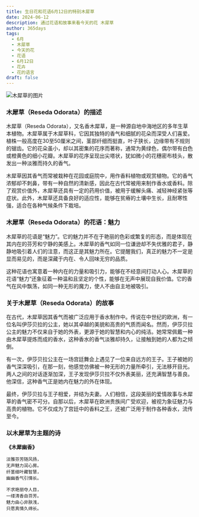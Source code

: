 ```yaml
---
title: 生日花和花语6月12日的特别木犀草
date: 2024-06-12
description: 通过花语和故事来看今天的花 木犀草
author: 365days
tags:
  - 6月
  - 木犀草
  - 今天的花
  - 花语
  - 6月12日
  - 花卉
  - 花的语言
draft: false
---
```



![木犀草的图片](https://cdn.pixabay.com/photo/2015/01/18/18/59/wau-603313_1280.jpg#center#center)


### 木犀草（Reseda Odorata）的描述

木犀草（Reseda Odorata），又名香木犀草，是一种源自地中海地区的多年生草本植物。木犀草属于木犀草科，它因其独特的香气和细腻的花朵而深受人们喜爱。植株一般高度在30至50厘米之间，茎部纤细而挺直，叶子狭长，边缘带有不规则的锯齿。它的花朵虽小，却以其密集的花序而著称，通常为黄绿色，偶尔带有白色或橙黄色的细小花瓣。木犀草的花序呈现出尖塔状，犹如微小的花穗密布枝头，散发出一种淡雅而持久的香气。

木犀草因其香气而常被栽种在花园或庭院中，用作香料植物或观赏植物。它的香气浓郁却不刺鼻，带有一种自然的清新感，因此在古代常被用来制作香水或香料。除了观赏价值外，木犀草还具有一定的药用价值，被用于缓解头痛、减轻神经紧张等症状。此外，木犀草还具备良好的适应性，能够在贫瘠的土壤中生长，且耐寒性强，适合在各种气候条件下栽培。

### 木犀草（Reseda Odorata）的花语：魅力

木犀草的花语是“魅力”。它的魅力并不在于艳丽的色彩或繁复的形态，而是体现在其内在的芬芳和宁静的美感上。木犀草的香气如同一位谦逊却不失优雅的君子，静静地吸引着人们的注意，而这正是其魅力所在。它提醒我们，真正的魅力不一定是显而易见的，而是深藏于内在、令人回味无穷的品质。

这种花语也寓意着一种内在的力量和吸引力，能够在不经意间打动人心。木犀草的花语“魅力”还象征着一种温和且坚定的个性，能够在无声中展现自我价值。它的香气在风中飘荡，如同一种无形的魔力，使人不由自主地被吸引。

### 关于木犀草（Reseda Odorata）的故事

在古代，木犀草因其香气而被广泛应用于香水制作中。传说在中世纪的欧洲，有一位名叫伊莎贝拉的公主，她以其卓越的美貌和高贵的气质而闻名。然而，伊莎贝拉公主的魅力不仅来自于她的外表，更源于她的智慧和内心的纯洁。她常常佩戴一种由木犀草提炼而成的香水，这种香水的香气淡雅却持久，让接触到她的人都为之倾倒。

有一次，伊莎贝拉公主在一场宫廷舞会上遇见了一位来自远方的王子。王子被她的香气深深吸引，在那一刻，他感觉仿佛被一种无形的力量所牵引，无法移开目光。两人之间的对话逐渐加深，王子发现伊莎贝拉不仅外表美丽，还充满智慧与善良。他深信，这种香气正是她内在魅力的外在体现。

最终，伊莎贝拉与王子相爱，并结为夫妻。人们相信，这段美丽的爱情故事与木犀草的香气密不可分。自那以后，木犀草在欧洲贵族间广受欢迎，被视为象征魅力与高贵的植物。它不仅成为了宫廷中的香料之王，还被广泛用于制作各种香水，流传至今。

### 以木犀草为主题的诗

**《木犀幽香》**

	淡雅芬芳随风扬，  
	无声魅力润心房。  
	纤茎细叶藏智慧，  
	幽幽香气引情长。
	
	不求艳丽夺人目，  
	一缕清香自芬芳。  
	魅力由心非肤浅，  
	只愿真情久绵长。
